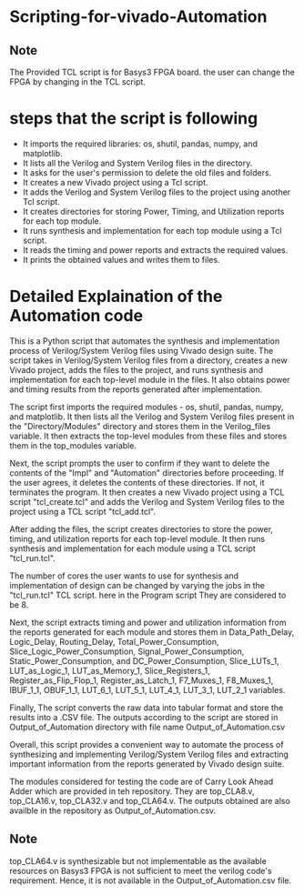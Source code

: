 # Scripting-for-vivado-Automation

## Note
The Provided TCL script is for Basys3 FPGA board. the user can change the FPGA by changing in the TCL script.

# steps that the script is following
- It imports the required libraries: os, shutil, pandas, numpy, and matplotlib.
- It lists all the Verilog and System Verilog files in the directory.
- It asks for the user's permission to delete the old files and folders.
- It creates a new Vivado project using a Tcl script.
- It adds the Verilog and System Verilog files to the project using another Tcl script.
- It creates directories for storing Power, Timing, and Utilization reports for each top module.
- It runs synthesis and implementation for each top module using a Tcl script.
- It reads the timing and power reports and extracts the required values.
- It prints the obtained values and writes them to files.


# Detailed Explaination of the Automation code
This is a Python script that automates the synthesis and implementation process of Verilog/System Verilog files using Vivado design suite. The script takes in Verilog/System Verilog files from a directory, creates a new Vivado project, adds the files to the project, and runs synthesis and implementation for each top-level module in the files. It also obtains power and timing results from the reports generated after implementation.

The script first imports the required modules - os, shutil, pandas, numpy, and matplotlib. It then lists all the Verilog and System Verilog files present in the "Directory/Modules" directory and stores them in the Verilog_files variable. It then extracts the top-level modules from these files and stores them in the top_modules variable.

Next, the script prompts the user to confirm if they want to delete the contents of the "Impl" and "Automation" directories before proceeding. If the user agrees, it deletes the contents of these directories. If not, it terminates the program. It then creates a new Vivado project using a TCL script "tcl_create.tcl" and adds the Verilog and System Verilog files to the project using a TCL script "tcl_add.tcl".

After adding the files, the script creates directories to store the power, timing, and utilization reports for each top-level module. It then runs synthesis and implementation for each module using a TCL script "tcl_run.tcl".

The number of cores the user wants to use for synthesis and implementation of design can be changed by varying the jobs in the "tcl_run.tcl" TCL script. here in the Program script They are considered to be 8.

Next, the script extracts timing and power and utilization information from the reports generated for each module and stores them in Data_Path_Delay, Logic_Delay, Routing_Delay, Total_Power_Consumption, Slice_Logic_Power_Consumption, Signal_Power_Consumption, Static_Power_Consumption, and DC_Power_Consumption, Slice_LUTs_1, LUT_as_Logic_1, LUT_as_Memory_1, Slice_Registers_1, Register_as_Flip_Flop_1, Register_as_Latch_1, F7_Muxes_1, F8_Muxes_1, IBUF_1_1, OBUF_1_1, LUT_6_1, LUT_5_1, LUT_4_1, LUT_3_1, LUT_2_1 variables.

Finally, The script converts the raw data into tabular format and store the results into a .CSV file. The outputs according to the script are stored in Output_of_Automation directory with file name Output_of_Automation.csv

Overall, this script provides a convenient way to automate the process of synthesizing and implementing Verilog/System Verilog files and extracting important information from the reports generated by Vivado design suite.

The modules considered for testing the code are of Carry Look Ahead Adder which are provided in teh repository. They are top_CLA8.v, top_CLA16.v, top_CLA32.v and top_CLA64.v. The outputs obtained are also availble in the repository as Output_of_Automation.csv.

## Note
top_CLA64.v is synthesizable but not implementable as the available resources on Basys3 FPGA is not sufficient to meet the verilog code's requirement. Hence, it is not available in the Output_of_Automation.csv file.
